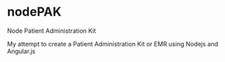 # nodePAK
Node Patient Administration Kit

My attempt to create a Patient Administration Kit or EMR using Nodejs and Angular.js
